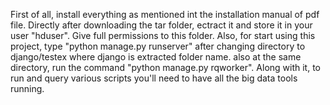 First of all, install everything as mentioned int the installation manual of pdf file.
Directly after downloading the tar folder, ectract it and store it in your user "hduser".
Give full permissions to this folder.
Also, for start using this project, type 
    "python manage.py runserver" after changing directory to django/testex where django is extracted folder name.
    also at the same directory, run the command "python manage.py rqworker". 
   Along with it, to run and query various scripts you'll need to have all the big data tools running.

